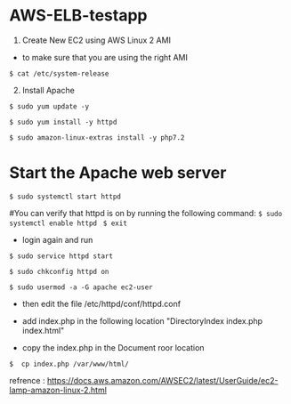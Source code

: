 # AWS-ELB-testapp

1. Create New EC2 using AWS Linux 2 AMI 

- to make sure that you are using the right AMI 

```$ cat /etc/system-release```

2. Install Apache 

```$ sudo yum update -y ```

```$ sudo yum install -y httpd ```

```$ sudo amazon-linux-extras install -y php7.2 ```

# Start the Apache web server

```$ sudo systemctl start httpd```

#You can verify that httpd is on by running the following command:
```$ sudo systemctl enable httpd ```
```$ exit ``` 

- login again and run 

```$ sudo service httpd start ```

```$ sudo chkconfig httpd on ```

```$ sudo usermod -a -G apache ec2-user ```

- then edit the file  /etc/httpd/conf/httpd.conf

-  add index.php in the following location "DirectoryIndex index.php index.html"

- copy the index.php in the Document roor location 

```$  cp index.php /var/www/html/ ```

refrence : https://docs.aws.amazon.com/AWSEC2/latest/UserGuide/ec2-lamp-amazon-linux-2.html
